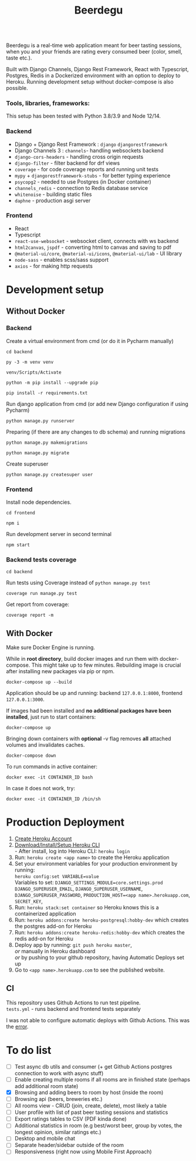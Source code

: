 
<div align="center" style="padding-bottom: 20px">
    <h1>Beerdegu</h1>
    <img src="https://img.shields.io/badge/Python-14354C?style=for-the-badge&logo=python&logoColor=white" alt=""/>
    <img src="https://img.shields.io/badge/Django-092E20?style=for-the-badge&logo=django&logoColor=white" alt=""/>
    <img src="https://img.shields.io/badge/TypeScript-007ACC?style=for-the-badge&logo=typescript&logoColor=white" alt=""/>
    <img src="https://img.shields.io/badge/React-20232A?style=for-the-badge&logo=react&logoColor=61DAFB" alt=""/>
    <img src="https://img.shields.io/badge/Sass-CC6699?style=for-the-badge&logo=sass&logoColor=white" alt=""/>
    <img src="https://img.shields.io/badge/Material--UI-0081CB?style=for-the-badge&logo=material-ui&logoColor=white" alt=""/>
    <img src="https://img.shields.io/badge/PostgreSQL-316192?style=for-the-badge&logo=postgresql&logoColor=white" alt=""/>
    <img src="https://img.shields.io/badge/redis-%23DD0031.svg?&style=for-the-badge&logo=redis&logoColor=white" alt=""/>
    <img src="https://img.shields.io/badge/Docker-008FCC?style=for-the-badge&logo=docker&logoColor=white" alt=""/>
    <img src="https://img.shields.io/badge/Heroku-430098?style=for-the-badge&logo=heroku&logoColor=white" alt=""/>
</div>

Beerdegu is a real-time web application meant for beer tasting sessions, when
you and your friends are rating every consumed beer (color, smell, taste etc.).  
 
Built with Django Channels, Django Rest Framework, React with Typescript, 
Postgres, Redis in a Dockerized environment 
with an option to deploy to Heroku. Running development setup
without docker-compose is also possible.

### Tools, libraries, frameworks:
This setup has been tested with Python 3.8/3.9 and Node 12/14.

### Backend
- Django + Django Rest Framework : `django` `djangorestframework`
- Django Channels 3 : `channels`- handling websockets backend
- `django-cors-headers` - handling cross origin requests
- `django-filter` - filter backend for drf views
- `coverage` - for code coverage reports and running unit tests
- `mypy` + `djangorestframework-stubs` - for better typing experience
- `psycopg2` - needed to use Postgres (in Docker container)
- `channels_redis` - connection to Redis database service
- `whitenoise` - building static files
- `daphne` - production asgi server


### Frontend
- React
- Typescript
- `react-use-websocket` - websocket client, connects with ws backend
- `html2canvas`, `jspdf` - converting html to canvas and saving to pdf
- `@material-ui/core`, `@material-ui/icons`, `@material-ui/lab` - UI library
- `node-sass` - enables scss/sass support
- `axios` - for making http requests

# Development setup

## Without Docker
### Backend
Create a virtual environment from cmd (or do it in Pycharm manually)
```shell script
cd backend

py -3 -m venv venv

venv/Scripts/Activate

python -m pip install --upgrade pip

pip install -r requirements.txt
```

Run django application from cmd (or add new Django configuration if using Pycharm)
```shell script
python manage.py runserver
```

Preparing (if there are any changes to db schema) and running migrations
```shell script
python manage.py makemigrations

python manage.py migrate
```

Create superuser
```shell script
python manage.py createsuper user
```

### Frontend
Install node dependencies.
```shell script
cd frontend

npm i
```
Run development server in second terminal
```shell script
npm start
```

### Backend tests coverage
```shell script
cd backend
```
Run tests using Coverage instead of `python manage.py test`
```shell script
coverage run manage.py test
```
Get report from coverage:
```shell script
coverage report -m
```

## With Docker
Make sure Docker Engine is running.  

While in **root directory**, build docker images and run them with docker-compose. This might take up to few minutes. 
Rebuilding image is crucial after installing new packages via pip or npm.

```shell script
docker-compose up --build
```

Application should be up and running: backend `127.0.0.1:8000`, frontend `127.0.0.1:3000`.

If images had been installed and **no additional packages have been installed**, just run to start containers:
```shell script
docker-compose up
```

Bringing down containers with **optional** -v flag removes **all** attached volumes and invalidates caches.
```shell script
docker-compose down
```

To run commands in active container:
```shell script
docker exec -it CONTAINER_ID bash
```
In case it does not work, try:
```shell script
docker exec -it CONTAINER_ID /bin/sh
```

# Production Deployment  
   1) [Create Heroku Account](https://signup.heroku.com/dc)  
   2) [Download/Install/Setup Heroku CLI](https://devcenter.heroku.com/articles/heroku-cli#download-and-install)  
    - After install, log into Heroku CLI: `heroku login`  
   3) Run: `heroku create <app name>` to create the Heroku application    
   4) Set your environment variables for your production environment by running:  
    ```
    heroku config:set VARIABLE=value
    ```  
    Variables to set: `DJANGO_SETTINGS_MODULE=core.settings.prod` `DJANGO_SUPERUSER_EMAIL`,
    `DJANGO_SUPERUSER_USERNAME`, `DJANGO_SUPERUSER_PASSWORD`, `PRODUCTION_HOST=<app name>.herokuapp.com`, 
    `SECRET_KEY`,
   5) Run: `heroku stack:set container` so Heroku knows this is a containerized application  
   6) Run: `heroku addons:create heroku-postgresql:hobby-dev` which creates the postgres add-on for Heroku 
   7) Run: `heroku addons:create heroku-redis:hobby-dev` which creates the redis add-on for Heroku 
   8) Deploy app by running: `git push heroku master`,  
   *or* manually in Heroku dashboard  
   *or* by pushing to your github repository, having Automatic Deploys set up    
   9) Go to `<app name>.herokuapp.com` to see the published website.  

## CI
This repository uses Github Actions to run test pipeline.  
`tests.yml` - runs backend and frontend tests separately

I was not able to configure automatic deploys with Github Actions.
This was the [error](https://github.com/AkhileshNS/heroku-deploy/issues/84).  

# To do list
- [ ] Test async db utils and consumer (+ get Github Actions postgres connection to work with async stuff)
- [ ] Enable creating multiple rooms if all rooms are in finished state (perhaps add additional room state)
- [X] Browsing and adding beers to room by host (inside the room)
- [ ] Browsing api (beers, breweries etc.)
- [ ] All rooms view - CRUD (join, create, delete), most likely a table
- [ ] User profile with list of past beer tasting sessions and statistics
- [ ] Export ratings tables to CSV (PDF kinda done)
- [ ] Additional statistics in room (e.g best/worst beer, group by votes, the longest opinion, similar ratings etc.)
- [ ] Desktop and mobile chat
- [ ] Separate header/sidebar outside of the room
- [ ] Responsiveness (right now using Mobile First Approach)
